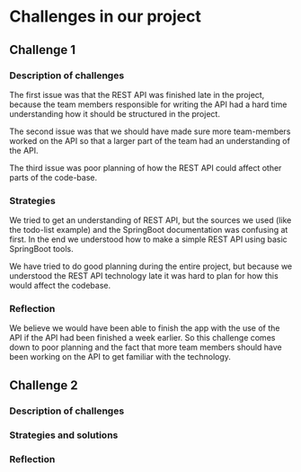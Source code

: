 # Challenges in our project

## Challenge 1

### Description of challenges

The first issue was that the REST API was finished late in the project, because the team members responsible for writing the API had a hard time understanding how it should be structured in the project. 

The second issue was that we should have made sure more team-members worked on the API so that a larger part of the team had an understanding of the API. 

The third issue was poor planning of how the REST API could affect other parts of the code-base. 

### Strategies

We tried to get an understanding of REST API, but the sources we used (like the todo-list example) and the SpringBoot documentation was confusing at first. In the end we understood how to make a simple REST API using basic SpringBoot tools.

We have tried to do good planning during the entire project, but because we understood the REST API technology late it was hard to plan for how this would affect the codebase. 

### Reflection

We believe we would have been able to finish the app with the use of the API if the API had been finished a week earlier. So this challenge comes down to poor planning and the fact that more team members should have been working on the API to get familiar with the technology. 

## Challenge 2
### Description of challenges
### Strategies and solutions
### Reflection